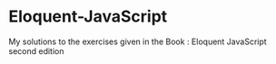 # Eloquent-JavaScript
My solutions to the exercises given in the Book : Eloquent JavaScript second edition
